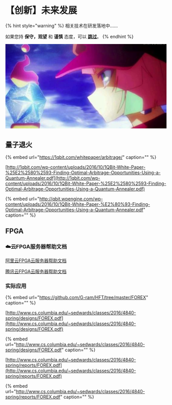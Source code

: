 # 【创新】未来发展

{% hint style="warning" %}
相关技术在研发落地中……

如果您持 **保守，观望** 和 **谨慎** 态度，可以 [**跳过**](https://guhhhhaa.gitbook.io/bfm/bfm-on-java)。
{% endhint %}

![](.gitbook/assets/ping-mu-kuai-zhao-20200325-xia-wu-12.35.36.png)

## 量子退火

{% embed url="https://1qbit.com/whitepaper/arbitrage/" caption="" %}

[http://1qbit.com/wp-content/uploads/2016/10/1QBit-White-Paper-%25E2%2580%2593-Finding-Optimal-Arbitrage-Opportunities-Using-a-Quantum-Annealer.pdf](http://1qbit.com/wp-content/uploads/2016/10/1QBit-White-Paper-%25E2%2580%2593-Finding-Optimal-Arbitrage-Opportunities-Using-a-Quantum-Annealer.pdf)

{% embed url="http://qbit.wpengine.com/wp-content/uploads/2016/10/1QBit-White-Paper-%E2%80%93-Finding-Optimal-Arbitrage-Opportunities-Using-a-Quantum-Annealer.pdf" caption="" %}

## FPGA

### ☁️云FPGA服务器帮助文档

[阿里云FPGA云服务器帮助文档](https://help.aliyun.com/product/155039.html)

[腾讯云FPGA云服务器帮助文档](https://cloud.tencent.com/product/fpga/details)

### 实际应用

{% embed url="https://github.com/G-ram/HFT/tree/master/FOREX" caption="" %}

[http://www.cs.columbia.edu/~sedwards/classes/2016/4840-spring/designs/FOREX.pdf](http://www.cs.columbia.edu/~sedwards/classes/2016/4840-spring/designs/FOREX.pdf)

{% embed url="http://www.cs.columbia.edu/~sedwards/classes/2016/4840-spring/designs/FOREX.pdf" caption="" %}

[http://www.cs.columbia.edu/~sedwards/classes/2016/4840-spring/reports/FOREX.pdf](http://www.cs.columbia.edu/~sedwards/classes/2016/4840-spring/reports/FOREX.pdf)

{% embed url="http://www.cs.columbia.edu/~sedwards/classes/2016/4840-spring/reports/FOREX.pdf" caption="" %}

